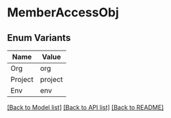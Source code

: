 # MemberAccessObj

## Enum Variants

| Name | Value |
|---- | -----|
| Org | org |
| Project | project |
| Env | env |


[[Back to Model list]](../README.md#documentation-for-models) [[Back to API list]](../README.md#documentation-for-api-endpoints) [[Back to README]](../README.md)


